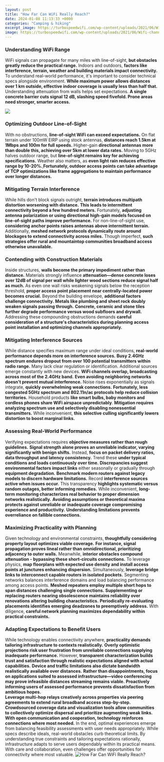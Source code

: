 ```yaml
---
layout: post
title: "How Far Can WiFi Really Reach?"
date: 2024-01-08 11:13:33 +0000
categories: "Camping & hiking"
excerpt_image: https://turbospeedwifi.com/wp-content/uploads/2021/06/Wifi-channels-1-1024x255.jpg
image: https://turbospeedwifi.com/wp-content/uploads/2021/06/Wifi-channels-1-1024x255.jpg
---
```


### Understanding WiFi Range 
WiFi signals can propagate for many miles with line-of-sight, **but obstacles greatly reduce the practical range.** Indoors and outdoors, **factors like interference, terrain, weather and building materials impact connectivity.** To understand real-world performance, it's important to consider technical specs alongside environment. 
**While maximum power allows distances over 1 km outside, effective indoor coverage is usually less than half that.** Understanding attenuation from walls helps set expectations. **A single concrete barrier cuts signal 12 dB, slashing speed fivefold. Prone areas need stronger, smarter access.**

![](https://i.ytimg.com/vi/u3GeTTUrFeM/maxresdefault.jpg)
### Optimizing Outdoor Line-of-Sight 
With no obstructions, **line-of-sight WiFi can exceed expectations.** On flat terrain under 100mW EIRP using stock antennas, **distances reach 1.5km at 1Mbps and 100m for full speeds.** Higher-gain **directional antennas more than double this, achieving over 5km at lower data rates.** 
Moving to 5GHz halves outdoor range, but **line-of-sight remains key for achieving specifications.** Weather also matters, as **even light rain reduces effective range by 10-20%.[ ](https://yt.io.vn/collection/alcott)Fortunately, outdoor access points can take advantage of TCP optimizations like frame aggregations to maintain performance over longer distances.**
### Mitigating Terrain Interference
While hills don't block signals outright, **terrain introduces multipath distortion worsening with distance.** **This leads to intermittent connectivity beyond a few hundred meters.** Fortunately, **adjusting antenna polarization or using directional high-gain models focused on line-of-sight paths improve performance.**
For non-line-of-sight use, **considering anchor points raises antennas above intermittent terrain.** Additionally, **meshed network protocols dynamically route around blockages to extend connectivity across miles.** Though imperfect, **such strategies offer rural and mountaintop communities broadband access otherwise unavailable.**
### Contending with Construction Materials 
Inside structures, **walls become the primary impediment rather than distance.** Materials strongly influence **attenuation—dense concrete loses over 12dB of signal per wall while lighter wood sections reduce signal half as much.** As even one wall risks weakening signals below the reception threshold, **proper access point placement near centrally-located power becomes crucial.**
Beyond the building envelope, **additional factors challenge connectivity.** **Metals like plumbing and sheet rock doubly weaken signals passing through.** **Concrete, ceramic and stone tiles further degrade performance versus wood subfloors and drywall.** Addressing these compounding obstructions demands **careful consideration of a structure's characteristics during planning access point installation and optimizing channels appropriately.**
### Mitigating Interference Sources
While distance specifies maximum range under ideal conditions, **real-world performance depends more on interference sources.** **Busy 2.4GHz spectrum endures dropout from over 100 potential transmitters within radio range.** Many lack clear regulation or identification. Additional sources emerge constantly with new devices. 
**WiFi channels overlap, broadcasting across most of the 2.4GHz band.** **Even avoiding neighboring networks doesn't prevent mutual interference.** Noise rises exponentially as signals integrate, **quickly overwhelming weak connections.** **Fortunately, less congested 5GHz spectrum and 802.11n/ac protocols help reduce collision territories.**
Household products **like smart bulbs, baby monitors and cordless phones share WiFi airspace unpredictably**. **Mitigation requires analyzing spectrum use and selectively disabling nonessential transmitters.** While inconvenient, **this selective culling significantly lowers distortion to boost marginal links.**
### Assessing Real-World Performance 
Verifying expectations requires **objective measures rather than rough guidelines.** **Signal strength alone proves an unreliable indicator, varying significantly with benign shifts.** Instead, **focus on packet delivery ratios, data throughput and latency consistency.** Trend these **under typical conditions and loads continuously over time.**
**Discrepancies suggest environmental factors impact links** either seasonally or gradually through **equipment degradation.** **Benchmark modern routers against legacy models to discern hardware limitations.** Record **interference sources active when issues occur.** This transparency **highlights systematic versus random outages, better informing remedies.** 
While inconvenient, **long-term monitoring characterizes real behavior to proper dimension networks realistically.** **Avoiding assumptions or theoretical maxima protects against unreliable or inadequate coverage compromising experience and productivity.** **Understanding limitations prevents overreliance on fallible connections.**
### Maximizing Practicality with Planning
Given technology and environmental constraints, **thoughtfully considering property layout optimizes viable coverage.** **For instance, signal propagation proves lineal rather than omnidirectional, prioritizing adjacency to outer walls.** Meanwhile, **interior obstacles compound attenuation - bypassing these short-circuits connections.**
To leverage physics, **map floorplans with expected use density and install access points at junctures enhancing dispersion.** Simultaneously, **leverage bridge links to interconnect capable routers in isolated pockets.** Segmenting networks balances interference domains and load balancing performance among access points. 
**Meshed repeaters employ multiple short hops to span distances challenging single connections.** **Supplementing or replacing routers nearing obsolescence maintains reliability over renovations altering building characteristics.** **Periodically re-evaluating placements identifies emerging deadzones to preemptively address.**  With diligence, **careful network planning maximizes dependability within practical constraints.**
### Adapting Expectations to Benefit Users
While technology enables connectivity anywhere, **practicality demands tailoring infrastructure to contexts realistically.** **Overly optimistic projections risk user frustration from unreliable connections supplying inadequate performance.** However, **transparent characterization builds trust and satisfaction through realistic expectations aligned with actual capabilities.**
**Device and traffic limitations also dictate bandwidth realistically available over distances.** **Rather than disappointments, focus on applications suited to assessed infrastructure—video conferencing may prove infeasible distances streaming remains viable.** **Proactively informing users of assessed performance prevents dissatisfaction from ambitious hopes.**  
**Leverage multi-hop relays creatively across properties via peering agreements to extend rural broadband access step-by-step.** **Crowdsourced coverage data and visualization tools allow communities to collectively optimize dispersal and prioritize augmenting weak links.** **With open communication and cooperation, technology reinforces connections where most needed.**
In the end, optimal experiences emerge from balancing feasibility assessments with user needs appropriately. While specs describe ideals, real-world obstacles curb theoretical limits. By understanding true constraints and tailoring expectations rationally, infrastructure adapts to serve users dependably within its practical means. With care and collaboration, even challenges offer opportunities for connectivity where most valuable.
![How Far Can WiFi Really Reach?](https://turbospeedwifi.com/wp-content/uploads/2021/06/Wifi-channels-1-1024x255.jpg)